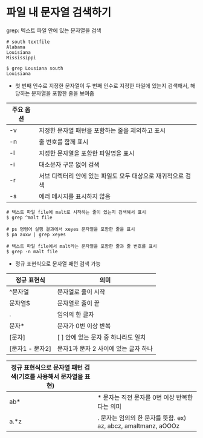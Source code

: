 # 파일 내 문자열 검색하기

grep: 텍스트 파일 안에 있는 문자열을 검색

~~~
# south textfile
Alabama
Louisiana
Mississippi
~~~

~~~ shell
$ grep Lousiana south
Louisiana
~~~
- 첫 번째 인수로 지정한 문자열이 두 번째 인수로 지정한 파일에 있는지 검색해서, 해당하는 문자열을 포함한 줄을 보여줌

|주요 옵션 ||
|----|---|
|-v|지정한 문자열 패턴을 포함하는 줄을 제외하고 표시|
|-n|줄 번호를 함께 표시|
|-l|지정한 문자열을 포함한 파일명을 표시|
|-i|대소문자 구분 없이 검색|
|-r|서브 디렉터리 안에 있는 파일도 모두 대상으로 재귀적으로 검색|
|-s|에러 메시지를 표시하지 않음|


~~~ shell
# 텍스트 파일 file에 malt로 시작하는 줄이 있는지 검색해서 표시
$ grep ^malt file

# ps 명령어 실행 결과에서 xeyes 문자열을 포함한 줄을 표시
$ pa auxw | grep xeyes

# 텍스트 파일 file에서 malt라는 문자열을 포함한 줄과 줄 번호를 표시
$ grep -n malt file
~~~


- 정규 표현식으로 문자열 패턴 검색 가능


|정규 표현식 |의미|
|----|---|
| ^문자열 | 문자열로 줄이 시작 |
| 문자열$ | 문자열로 줄이 끝 |
| . | 임의의 한 글자 |
| 문자* | 문자가 0번 이상 반복 |
| [문자] | [ ] 안에 있는 문자 중 하나라도 일치|
| [문자1 - 문자2] | 문자1과 문자 2 사이에 있는 글자 하나|

|정규 표현식으로 문자열 패턴 검색(기호를 사용해서 문자열을 표현) ||
|----|---|
| ab* | * 문자는 직전 문자를 0번 이상 반복한다는 의미 |
| a.*z | . 문자는 임의의 한 문자를 뜻함. ex) az, abcz, amaltmanz, aOOOz |